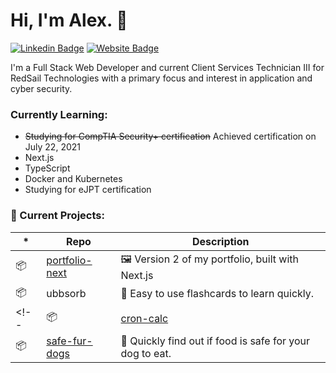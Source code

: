 # Hi, I'm Alex. 👋

[![Linkedin Badge](https://img.shields.io/badge/-alex-blue?style=flat&logo=Linkedin&logoColor=white&link=https://www.linkedin.com/in/alexander-cooter/)](https://www.linkedin.com/in/alexander-cooter/)
[![Website Badge](https://img.shields.io/badge/-alexcooter.com-CCCCCC?style=flat&logo=Firefox&logoColor=444444&link=https://alexcooter.com)](https://alexcooter.com)

I'm a Full Stack Web Developer and current Client Services Technician III for RedSail Technologies with a primary focus and interest in application and cyber security.

### Currently Learning:

* ~~Studying for CompTIA Security+ certification~~ Achieved certification on July 22, 2021
* Next.js
* TypeScript
* Docker and Kubernetes
* Studying for eJPT certification

### 🧰 Current Projects:

| \*  | Repo                                                            | Description                                              |
| --- | --------------------------------------------------------------- | -------------------------------------------------------- |
| 📦  | [portfolio-next](https://github.com/alex-lc/portfolio-next)        | 🖼 Version 2 of my portfolio, built with Next.js             |
| 📦  | ubbsorb                                                            | 🧠 Easy to use flashcards to learn quickly.                  |
<!-- | 📦  | [cron-calc](https://github.com/alex-lc/cron-calc)        | 📆 Quickly setup or identify your cron jobs.             |
| 📦  | [safe-fur-dogs](https://github.com/sq-int/safe-fur-dogs) | 🐶 Quickly find out if food is safe for your dog to eat. | -->

